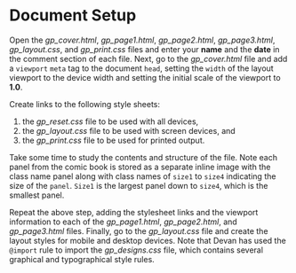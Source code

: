 # Document Setup

Open the *gp_cover.html*, *gp_page1.html*, *gp_page2.html*, *gp_page3.html*, *gp_layout.css*, and *gp_print.css* files and enter your **name** and the **date** in the comment section of each file. Next, go to the *gp_cover.html* file and add a `viewport` `meta` tag to the document `head`, setting the `width` of the layout viewport to the device width and setting the initial scale of the viewport to **1.0**. 

Create links to the following style sheets:
1. the *gp_reset.css* file to be used with all devices,
2. the *gp_layout.css* file to be used with screen devices, and
3. the *gp_print.css* file to be used for printed output.

Take some time to study the contents and structure of the file. Note each panel from the comic book is stored as a separate inline image with the class name panel along with class names of `size1` to `size4` indicating the size of the `panel`. `Size1` is the largest panel down to `size4`, which is the smallest panel. 

Repeat the above step, adding the stylesheet links and the viewport information to each of the *gp_page1.html*, *gp_page2.html*, and *gp_page3.html* files. Finally, go to the *gp_layout.css* file and create the layout styles for mobile and desktop devices. Note that Devan has used the `@import` rule to import the *gp_designs.css* file, which contains several graphical and typographical style rules. 